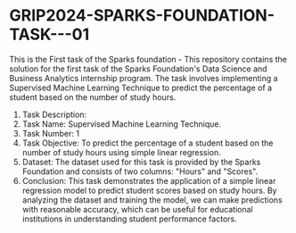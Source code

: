 # GRIP2024-SPARKS-FOUNDATION-TASK---01
This is the First task of the Sparks foundation -
This repository contains the solution for the first task of the Sparks Foundation's Data Science and Business Analytics internship program. The task involves implementing a Supervised Machine Learning Technique to predict the percentage of a student based on the number of study hours.
1) Task Description:
2) Task Name: Supervised Machine Learning Technique.
3) Task Number: 1
4) Task Objective: To predict the percentage of a student based on the number of study hours using simple linear regression.
5) Dataset: The dataset used for this task is provided by the Sparks Foundation and consists of two columns: "Hours" and "Scores".
6) Conclusion: This task demonstrates the application of a simple linear regression model to predict student scores based on study hours. By analyzing the dataset and training the model, we can make predictions with reasonable accuracy, which can be useful for educational institutions in understanding student performance factors.

